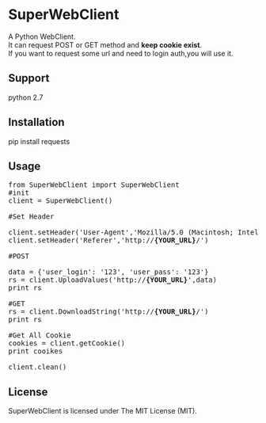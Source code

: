 # SuperWebClient
A Python WebClient.  
It can request POST or GET method and <b>keep cookie exist</b>.  
If you want to request some url and need to login auth,you will use it.

## Support
python 2.7

## Installation
pip install requests

## Usage
<pre>
from SuperWebClient import SuperWebClient 
#init
client = SuperWebClient()

#Set Header

client.setHeader('User-Agent','Mozilla/5.0 (Macintosh; Intel Mac OS X 10_10_5) AppleWebKit/537.36 (KHTML, like Gecko) Chrome/59.0.3071.115 Safari/537.36')
client.setHeader('Referer','http://<b>{YOUR_URL}</b>/')

#POST

data = {'user_login': '123', 'user_pass': '123'}
rs = client.UploadValues('http://<b>{YOUR_URL}</b>',data)
print rs

#GET
rs = client.DownloadString('http://<b>{YOUR_URL}</b>/')
print rs

#Get All Cookie
cookies = client.getCookie()
print cooikes

client.clean()
</pre>

## License

SuperWebClient is licensed under The MIT License (MIT).
